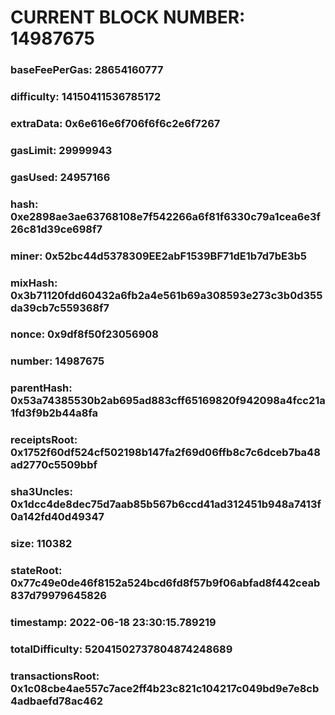 # CURRENT BLOCK NUMBER: 14987675

### baseFeePerGas: 28654160777
### difficulty: 14150411536785172
### extraData: 0x6e616e6f706f6f6c2e6f7267
### gasLimit: 29999943
### gasUsed: 24957166
### hash: 0xe2898ae3ae63768108e7f542266a6f81f6330c79a1cea6e3f26c81d39ce698f7
### miner: 0x52bc44d5378309EE2abF1539BF71dE1b7d7bE3b5
### mixHash: 0x3b71120fdd60432a6fb2a4e561b69a308593e273c3b0d355da39cb7c559368f7
### nonce: 0x9df8f50f23056908
### number: 14987675
### parentHash: 0x53a74385530b2ab695ad883cff65169820f942098a4fcc21a1fd3f9b2b44a8fa
### receiptsRoot: 0x1752f60df524cf502198b147fa2f69d06ffb8c7c6dceb7ba48ad2770c5509bbf
### sha3Uncles: 0x1dcc4de8dec75d7aab85b567b6ccd41ad312451b948a7413f0a142fd40d49347
### size: 110382
### stateRoot: 0x77c49e0de46f8152a524bcd6fd8f57b9f06abfad8f442ceab837d79979645826
### timestamp: 2022-06-18 23:30:15.789219
### totalDifficulty: 52041502737804874248689
### transactionsRoot: 0x1c08cbe4ae557c7ace2ff4b23c821c104217c049bd9e7e8cb4adbaefd78ac462
